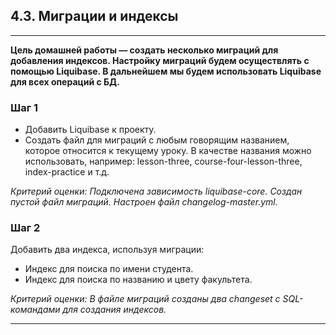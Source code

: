 ## 4.3. Миграции и индексы

***
**Цель домашней работы — создать несколько миграций для добавления индексов. Настройку миграций будем осуществлять с помощью Liquibase. В дальнейшем мы будем использовать Liquibase для всех операций с БД.**

### Шаг 1
* Добавить Liquibase к проекту. 
* Создать файл для миграций с любым говорящим названием, которое относится к текущему уроку. В качестве названия можно использовать, например: lesson-three, course-four-lesson-three, index-practice и т.д.

_Критерий оценки: Подключена зависимость liquibase-core. Создан пустой файл миграций. Настроен файл changelog-master.yml._

### Шаг 2

Добавить два индекса, используя миграции:
* Индекс для поиска по имени студента.
* Индекс для поиска по названию и цвету факультета.

_Критерий оценки: В файле миграций созданы два changeset с SQL-командами для создания индексов._
***